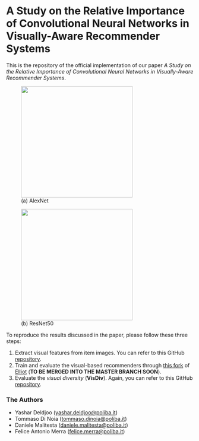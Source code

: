 # A Study on the Relative Importance of Convolutional Neural Networks in Visually-Aware Recommender Systems

This is the repository of the official implementation of our paper *A Study on the Relative Importance of Convolutional Neural Networks in Visually-Aware Recommender Systems*.

<p float="left">
  <figure>
    <img src="https://github.com/sisinflab/The-Importance-of-CNNs-in-Visual-Recommenders/blob/main/alexnet.png" width="300" />
    <figcaption>(a) AlexNet</figcaption>
  </figure>
  <figure>
    <img src="https://github.com/sisinflab/The-Importance-of-CNNs-in-Visual-Recommenders/blob/main/resnet50.png" width="300" />
    <figcaption>(b) ResNet50</figcaption>
  </figure>
 </p>
 
 To reproduce the results discussed in the paper, please follow these three steps:
 
 1. Extract visual features from item images. You can refer to this GitHub [repository](https://github.com/sisinflab/Image-Feature-Extractor).
 2. Train and evaluate the visual-based recommenders through [this fork](https://github.com/danielemalitesta/elliot_expl) of [Elliot](https://github.com/sisinflab/elliot) (**TO BE MERGED INTO THE MASTER BRANCH SOON**).
 3. Evaluate the *visual diversity* (**VisDiv**). Again, you can refer to this GitHub [repository](https://github.com/sisinflab/Image-Feature-Extractor).

### The Authors
* Yashar Deldjoo (yashar.deldjoo@poliba.it)
* Tommaso Di Noia (tommaso.dinoia@poliba.it)
* Daniele Malitesta (daniele.malitesta@poliba.it)
* Felice Antonio Merra (felice.merra@poliba.it)
